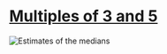 # [Multiples of 3 and 5][0]

![Estimates of the medians][1]

[0]: https://projecteuler.net/problem=1
[1]: https://cdn.jsdelivr.net/gh/japaric/euler_criterion.rs/plots/001.svg
